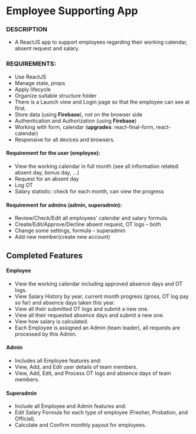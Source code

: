 # Employee Supporting App

### DESCRIPTION
- A ReactJS app to support employees regarding their working calendar, absent request and salary.

### REQUIREMENTS:
-	Use ReactJS
-	Manage state, props
-	Apply lifecycle
-	Organize suitable structure folder
-	There is a Launch view and Login page so that the employee can see at first.
-	Store data (using **Firebase**), not on the browser side
-	Authentication and Authorization (using **Firebase**)
-	Working with form, calendar (**upgrades**: react-final-form, react-calendar)
-	Responsive for all devices and browsers.
#### Requirement for the user (employee):
- View the working calendar in full month (see all information related: absent day, bonus day, …)
- Request for an absent day
- Log OT
- Salary statistic: check for each month, can view the progress
#### Requirement for admins (admin, superadmin):
- Review/Check/Edit all employees' calendar and salary formula.	
- Create/Edit/Approve/Decline absent request, OT logs – both
- Change some settings, formula – superadmin
- Add new member(create new account)

## Completed Features

#### Employee
- View the working calendar including approved absence days and OT logs.
- View Salary History by year, current month progress (gross, OT log pay so far) and absence days taken this year.
- View all their submitted OT logs and submit a new one.
- View all their requested absence days and submit a new one.
- View how salary is calculated.
- Each Employee is assigned an Admin (team leader), all requests are processed by this Admin.

#### Admin
- Includes all Employee features and:
- View, Add, and Edit user details of team members.
- View, Add, Edit, and Process OT logs and absence days of team members.


#### Superadmin
- Include all Employee and Admin features and:
- Edit Salary Formula for each type of employee (Fresher, Probation, and Official).
- Calculate and Confirm monthly payout for employees.